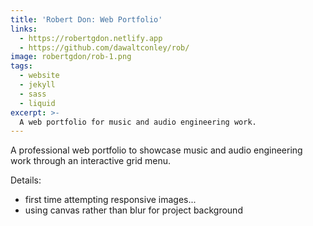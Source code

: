 ```yaml
---
title: 'Robert Don: Web Portfolio'
links:
  - https://robertgdon.netlify.app
  - https://github.com/dawaltconley/rob/
image: robertgdon/rob-1.png
tags:
  - website
  - jekyll
  - sass
  - liquid
excerpt: >-
  A web portfolio for music and audio engineering work.
---
```


A professional web portfolio to showcase music and
audio engineering work through an interactive grid menu.

Details:

- first time attempting responsive images...
- using canvas rather than blur for project background
